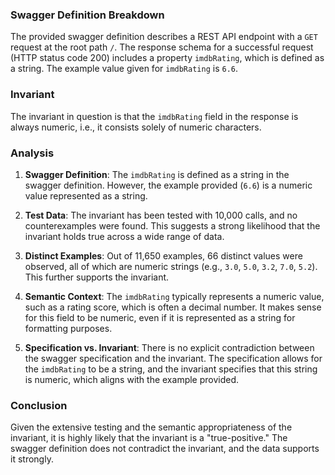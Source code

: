 ### Swagger Definition Breakdown
The provided swagger definition describes a REST API endpoint with a `GET` request at the root path `/`. The response schema for a successful request (HTTP status code 200) includes a property `imdbRating`, which is defined as a string. The example value given for `imdbRating` is `6.6`.

### Invariant
The invariant in question is that the `imdbRating` field in the response is always numeric, i.e., it consists solely of numeric characters.

### Analysis
1. **Swagger Definition**: The `imdbRating` is defined as a string in the swagger definition. However, the example provided (`6.6`) is a numeric value represented as a string.

2. **Test Data**: The invariant has been tested with 10,000 calls, and no counterexamples were found. This suggests a strong likelihood that the invariant holds true across a wide range of data.

3. **Distinct Examples**: Out of 11,650 examples, 66 distinct values were observed, all of which are numeric strings (e.g., `3.0`, `5.0`, `3.2`, `7.0`, `5.2`). This further supports the invariant.

4. **Semantic Context**: The `imdbRating` typically represents a numeric value, such as a rating score, which is often a decimal number. It makes sense for this field to be numeric, even if it is represented as a string for formatting purposes.

5. **Specification vs. Invariant**: There is no explicit contradiction between the swagger specification and the invariant. The specification allows for the `imdbRating` to be a string, and the invariant specifies that this string is numeric, which aligns with the example provided.

### Conclusion
Given the extensive testing and the semantic appropriateness of the invariant, it is highly likely that the invariant is a "true-positive." The swagger definition does not contradict the invariant, and the data supports it strongly.
